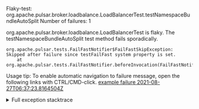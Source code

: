         
Flaky-test: org.apache.pulsar.broker.loadbalance.LoadBalancerTest.testNamespaceBundleAutoSplit
Number of failures: 1

org.apache.pulsar.broker.loadbalance.LoadBalancerTest is flaky. The testNamespaceBundleAutoSplit test method fails sporadically.

```
org.apache.pulsar.tests.FailFastNotifier$FailFastSkipException: Skipped after failure since testFailFast system property is set.
	at org.apache.pulsar.tests.FailFastNotifier.beforeInvocation(FailFastNotifier.java:88)

```

Usage tip: To enable automatic navigation to failure message, open the following links with CTRL/CMD-click.
[example failure 2021-08-27T06:37:23.8164504Z](https://github.com/apache/pulsar/runs/3440411059?check_suite_focus=true#step:9:431)


<details>
<summary>Full exception stacktrace</summary>
<code><pre>
org.apache.pulsar.tests.FailFastNotifier$FailFastSkipException: Skipped after failure since testFailFast system property is set.
	at org.apache.pulsar.tests.FailFastNotifier.beforeInvocation(FailFastNotifier.java:88)

</pre></code>
</details>

